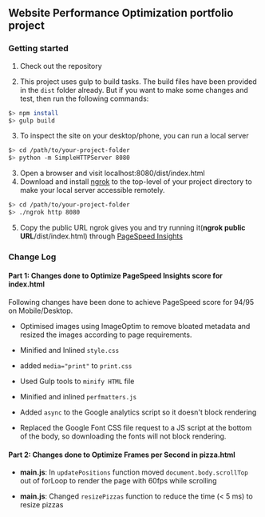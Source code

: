 ## Website Performance Optimization portfolio project

### Getting started

1. Check out the repository

2. This project uses gulp to build tasks. The build files have been provided in the `dist` folder already. But if you want to make some changes and test, then run the following commands:
  
  ```bash
  $> npm install
  $> gulp build
  ``` 

3. To inspect the site on your desktop/phone, you can run a local server

  ```bash
  $> cd /path/to/your-project-folder
  $> python -m SimpleHTTPServer 8080
  ```

3. Open a browser and visit localhost:8080/dist/index.html
4. Download and install [ngrok](https://ngrok.com/) to the top-level of your project directory to make your local server accessible remotely.

  ``` bash
  $> cd /path/to/your-project-folder
  $> ./ngrok http 8080
  ```

5. Copy the public URL ngrok gives you and try running it(__ngrok public URL__/dist/index.html) through [PageSpeed Insights](https://developers.google.com/speed/pagespeed/insights/)


### Change Log

#### Part 1: Changes done to Optimize PageSpeed Insights score for **index.html**

Following changes have been done to achieve PageSpeed score for 94/95 on Mobile/Desktop.

* Optimised images using ImageOptim to remove bloated metadata and resized the images according to page requirements.

* Minified and Inlined `style.css`

* added `media="print"` to `print.css`

* Used Gulp tools to `minify HTML` file

* Minified and inlined `perfmatters.js`

* Added `async` to the Google analytics script so it doesn't block rendering

* Replaced the Google Font CSS file request to a JS script at the bottom of the body, so downloading the fonts will not block rendering.


#### Part 2: Changes done to Optimize Frames per Second in pizza.html

* **main.js**: In `updatePositions` function moved `document.body.scrollTop` out of forLoop to render the page with 60fps while scrolling

* **main.js**: Changed `resizePizzas` function to reduce the time (< 5 ms) to resize pizzas
